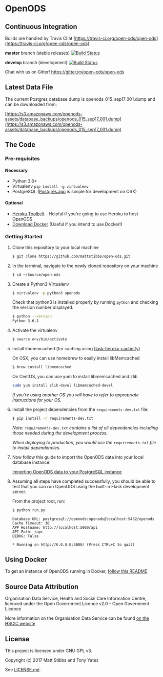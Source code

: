 # OpenODS

## Continuous Integration
Builds are handled by Travis CI at [https://travis-ci.org/open-ods/open-ods](https://travis-ci.org/open-ods/open-ods)

**master** branch (stable releases) [![Build Status](https://travis-ci.org/open-ods/open-ods.svg?branch=master)](https://travis-ci.org/open-ods/open-ods)

**develop** branch (development) [![Build Status](https://travis-ci.org/open-ods/open-ods.svg?branch=develop)](https://travis-ci.org/mattstibbs/open-ods)

Chat with us on Gitter! https://gitter.im/open-ods/open-ods

## Latest Data File
The current Postgres database dump is openods_015_sep17_001.dump and can be downloaded from:

[https://s3.amazonaws.com/openods-assets/database_backups/openods_015_sep17_001.dump](https://s3.amazonaws.com/openods-assets/database_backups/openods_015_sep17_001.dump)

## The Code

### Pre-requisites
#### Necessary
* Python 3.6+
* Virtualenv `pip install -g virtualenv`
* PostgreSQL ([Postgres.app](http://postgresapp.com) is simple for development on OSX)

#### Optional
* [Heroku Toolbelt](https://toolbelt.heroku.com) - Helpful if you're going to use Heroku to host OpenODS
* [Download Docker](https://www.docker.com/) (Useful if you intend to use Docker!)

### Getting Started

1. Clone this repository to your local machine

    ```bash
    $ git clone https://github.com/mattstibbs/open-ods.git
    ```
  
  
2. In the terminal, navigate to the newly cloned repository on your machine

    ```bash
    $ cd ~/Source/open-ods
    ```


3. Create a Python3 Virtualenv

    ```bash
    $ virtualenv -p python3 openods
    ```

    Check that python3 is installed properly by running `python` and checking the version number displayed.

    ```bash
    $ python --version
    Python 3.6.1
    ```



4. Activate the virtualenv

    ```bash
    $ source env/bin/activate
    ```


5. Install libmemcached (for caching using [flask-heroku-cacheify](http://rdegges.github.io/flask-heroku-cacheify/))

    On OSX, you can use homebrew to easily install libMemcached

    ```bash
    $ brew install libmemcached
    ```

    On CentOS, you can use yum to install libmemcached and zlib
    ```bash
    sudo yum install zlib-devel libmemcached-devel
    ```

    _If you're using another OS you will have to refer to appropriate instructions for your OS._


6. Install the project dependencies from the `requirements-dev.txt` file.

    ```bash
    $ pip install -r requirements-dev.txt
    ```

    _Note: `requirements-dev.txt` contains a list of all dependencies including
    those needed during the development process._

    _When deploying to production, you would use the `requirements.txt` file to install dependencies._

7. Now follow this guide to import the OpenODS data into your local
database instance:

    [Importing OpenODS data to your PostgreSQL instance](docs/importing_to_postgres.md)

8. Assuming all steps have completed successfully, you should be able to
test that you can run OpenODS using the built-in Flask development server.

    From the project root, run:

    ```bash
    $ python run.py
    ```

    ```
    Database URL: postgresql://openods:openods@localhost:5432/openods
    Cache Timeout: 30
    APP Hostname: http://localhost:5000/api
    API Path: /api
    DEBUG: False

    * Running on http://0.0.0.0:5000/ (Press CTRL+C to quit)
    ```

## Using Docker
To get an instance of OpenODS running in Docker, [follow this README](Docker/README.md)

## Source Data Attribution
Organisation Data Service, Health and Social Care Information Centre, licenced under the Open Government Licence v2.0  - Open Government Licence

More information on the Organisation Data Service can be found [on the HSCIC website](http://systems.hscic.gov.uk/data/ods)

## License
This project is licensed under GNU GPL v3.

Copyright (c) 2017 Matt Stibbs and Tony Yates

See [LICENSE.md](LICENSE.md).
